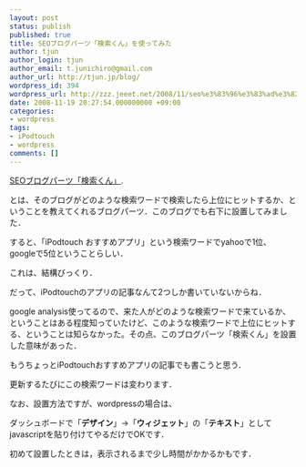 ```yaml
---
layout: post
status: publish
published: true
title: SEOブログパーツ「検索くん」を使ってみた
author: tjun
author_login: tjun
author_email: t.junichiro@gmail.com
author_url: http://tjun.jp/blog/
wordpress_id: 394
wordpress_url: http://zzz.jeeet.net/2008/11/seo%e3%83%96%e3%83%ad%e3%82%b0%e3%83%91%e3%83%bc%e3%83%84%e3%80%8c%e6%a4%9c%e7%b4%a2%e3%81%8f%e3%82%93%e3%80%8d%e3%82%92%e4%bd%bf%e3%81%a3%e3%81%a6%e3%81%bf%e3%81%9f/
date: 2008-11-19 20:27:54.000000000 +09:00
categories:
- wordpress
tags:
- iPodtouch
- wordpress
comments: []
---
```

<a href="http://ksk.pha22.net/">SEOブログパーツ「検索くん」</a>.

とは、そのブログがどのような検索ワードで検索したら上位にヒットするか、ということを教えてくれるブログパーツ．このブログでも右下に設置してみました．

すると、「iPodtouch おすすめアプリ」という検索ワードでyahooで1位、googleで5位ということらしい．

これは、結構びっくり．

だって、iPodtouchのアプリの記事なんて2つしか書いていないからね．

google analysis使ってるので、来た人がどのような検索ワードで来ているか、ということはある程度知っていたけど、このような検索ワードで上位にヒットする、ということは知らなかった。その点、このブログパーツ「検索くん」を設置した意味があった．

もうちょっとiPodtouchおすすめアプリの記事でも書こうと思う．

更新するたびにこの検索ワードは変わります．

なお、設置方法ですが、wordpressの場合は、

ダッシュボードで「<strong>デザイン</strong>」&rarr;「<strong>ウィジェット</strong>」の「<strong>テキスト</strong>」としてjavascriptを貼り付けてやるだけでOKです．

初めて設置したときは，表示されるまで少し時間がかかるかもです．
